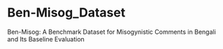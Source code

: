 # Ben-Misog_Dataset
Ben-Misog: A Benchmark Dataset for Misogynistic Comments in Bengali and Its Baseline Evaluation
